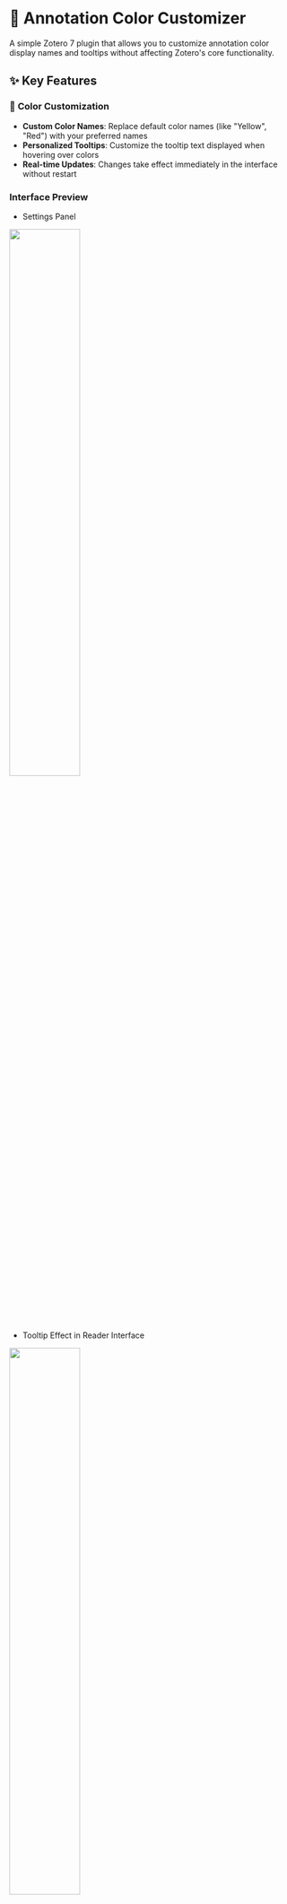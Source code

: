 # 🎨 Annotation Color Customizer

A simple Zotero 7 plugin that allows you to customize annotation color display names and tooltips without affecting Zotero's core functionality.

## ✨ Key Features

### 🌈 **Color Customization**
- **Custom Color Names**: Replace default color names (like "Yellow", "Red") with your preferred names
- **Personalized Tooltips**: Customize the tooltip text displayed when hovering over colors
- **Real-time Updates**: Changes take effect immediately in the interface without restart

### **Interface Preview**

- Settings Panel

<img src="https://cdn.jsdelivr.net/gh/aidecameron/imgbed@main/blog/2025/10/1760936347063_20251020125906887.png" width="50%"/>

- Tooltip Effect in Reader Interface

<img src="https://cdn.jsdelivr.net/gh/aidecameron/imgbed@main/blog/2025/10/1760936409992_20251020130009927.png" width="50%"/>

- Color Change Context Menu in Reader Interface

<img src="https://cdn.jsdelivr.net/gh/aidecameron/imgbed@main/blog/2025/10/1760936384532_20251020125944401.png" width="50%"/>

### 🎯 **Smart Mode Switching**
- **Default Mode**: Use Zotero's native color display
- **Custom Mode**: Enable your personalized configuration
- **One-click Toggle**: Easily switch between modes in the settings panel

### 🔧 **Features**
- **Color Text Replacement**: Replaces color text in the interface with your custom names
- **Configuration Management**: Saves and restores your settings
- **Multi-language Support**: Interface available in Chinese and English

## 📦 Installation

### Method 1: Direct Installation (Recommended)
1. Download the latest `.xpi` file from the releases
2. Open Zotero, go to `Tools` → `Add-ons`
3. Click the gear icon and select `Install Add-on From File`
4. Select the downloaded `.xpi` file and install

### Method 2: Developer Installation
1. Clone or download the project source code
2. Run the build script in the project directory to generate the `.xpi` file
3. Follow the steps in Method 1 to install

## 🚀 Usage Guide

### Basic Usage
1. **Open Settings**: After installation, go to Zotero's `Edit` → `Preferences` → `Annotation Color Customizer`
2. **Select Mode**: Choose "Custom Mode" to enable personalized configuration
3. **Configure Colors**: Set your preferred names and tooltips for each color
4. **Apply Changes**: Click "Apply Changes" to make the settings take effect

### Personalization Options
- **Color Names**: Enter your desired color names in the corresponding text fields
- **Tooltips**: Set detailed descriptions displayed on mouse hover
- **Instant Preview**: View effects immediately in the PDF reader after configuration

### Mode Switching
- **Default Mode**: Restore Zotero's native color display
- **Custom Mode**: Use your personalized configuration
- Switch anytime in the settings panel with immediate effect

## ⚙️ How It Works

- **🎯 Text Replacement**: Intercepts Zotero's color text display and replaces it with your custom names
- **💾 Settings Storage**: Saves configuration to Zotero preferences
- **🔄 Mode Toggle**: Switch between default and custom display modes
- **🛡️ Non-intrusive**: Only changes display text, doesn't modify Zotero's core files or functionality

## 📋 Compatibility

- **Zotero Version**: 7.0.x
- **Operating Systems**: Windows, macOS, Linux
- **Minimum Version**: Zotero 7

## 📄 License

This project is licensed under the MIT License - see the [LICENSE](LICENSE) file for details.

## 👤 Author

**aidecameron** - [GitHub](https://github.com/aidecameron)
**My Blog** - [AI Decameron](https://blog.aidecameron.com)
**Wechat Page** 

<img src="https://cdn.jsdelivr.net/gh/aidecameron/imgbed@main/blog/2025/10/1760165896715_wechat_aidecameron.JPG?raw=true" width="20%"/>

## 🐛 Issue Reporting

If you encounter any problems or have suggestions for improvement:

1. Check the [Issues](https://github.com/aidecameron/zotero-annotation-color-customizer/issues) page
2. Submit a new Issue describing your problem
3. Provide detailed error information and reproduction steps

---

⭐ If this plugin helps you, please give the project a star!